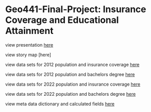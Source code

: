 # Geo441-Final-Project: Insurance Coverage and Educational Attainment

view presentation [here](https://docs.google.com/presentation/d/1fjv7qVi1ZEvft5XlLMwKi0JUg2-dn7IkPjJeU98UnNU/edit?usp=sharing)

view story map [here]

view data sets for 2012 population and insurance coverage [here](https://drive.google.com/file/d/1DkIEC5S0RZOlb3rrcv7hZ2grBr2VPZA3/view?usp=sharing)

view data sets for 2012 population and bachelors degree [here](https://drive.google.com/file/d/1IN7IAWdxouqp8HZWpb_V9PxPs6N6kUWT/view?usp=sharing)

view data sets for 2022 population and insurance coverage [here](https://drive.google.com/file/d/1zLD5grucn1hjOGvEtQW_4rsrjrS1xTTS/view?usp=sharing)

view data sets for 2022 population and bachelors degree [here](https://drive.google.com/file/d/1NKj364sbfPEhpDhdS_g_wRz4SRWWXbe6/view?usp=sharing)

view meta data dictionary and calculated fields [here](https://docs.google.com/document/d/1yNyQx1iv6wS6RmbOzVGtTQMUxx9jsBN11zAQFbSHir0/edit?usp=sharing)

